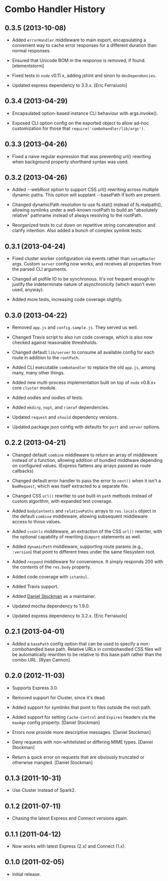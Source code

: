 Combo Handler History
=====================

0.3.5 (2013-10-08)
------------------

* Added `errorHandler` middleware to main export, encapsulating a convenient
  way to cache error responses for a different duration than normal responses.

* Ensured that Unicode BOM in the response is removed, if found.
  [elementstorm]

* Fixed tests in `node` v0.11.x,  adding jshint and sinon to `devDependencies`.

* Updated express dependency to 3.3.x. [Eric Ferraiuolo]

0.3.4 (2013-04-29)
------------------

* Encapsulated option-based instance CLI behaviour with args.invoke().

* Exposed CLI option config on the exported object to allow ad-hoc
  customization for those that `require('combohandler/lib/args')`.

0.3.3 (2013-04-26)
------------------

* Fixed a naive regular expression that was preventing url() rewriting when
  background property shorthand syntax was used.

0.3.2 (2013-04-26)
------------------

* Added --webRoot option to support CSS url() rewriting across multiple
  dynamic paths. This option will supplant --basePath if both are present.

* Changed dynamicPath resolution to use fs.stat() instead of fs.realpath(),
  allowing symlinks under a well-known rootPath to build an "absolutely
  relative" pathname instead of always resolving to the rootPath.

* Reorganized tests to cut down on repetitive string concatenation and
  clarify intention. Also added a bunch of complex symlink tests.

0.3.1 (2013-04-24)
------------------

* Fixed cluster worker configuration via events rather than `setupMaster`
  args. Custom `server` config now works, and receives all properties from
  the parsed CLI arguments.

* Changed all pidfile IO to be synchronous. It's not frequent enough to justify
  the indeterminate nature of asynchronicity (which wasn't even used, anyway).

* Added more tests, increasing code coverage slightly.

0.3.0 (2013-04-22)
------------------

* Removed `app.js` and `config.sample.js`. They served us well.

* Changed Travis script to also run code coverage, which is also now checked
  against reasonable threshholds.

* Changed default `lib/server` to consume all available config for each route
  in addition to the `rootPath`.

* Added CLI executable `combohandler` to replace the old `app.js`, among many,
  many other things.

* Added new multi-process implementation built on top of `node` v0.8.x+ core
  `cluster` module.

* Added oodles and oodles of tests.

* Added `mkdirp`, `nopt`, and `rimraf` dependencies.

* Updated `request` and `should` dependency versions.

* Updated package.json config with defaults for `port` and `server` options.

0.2.2 (2013-04-21)
------------------

* Changed default `combine` middleware to return an array of middleware instead
  of a function, allowing addition of bundled middlware depending on configured
  values. (Express flattens any arrays passed as route callbacks)

* Changed default error handler to pass the error to `next()` when it isn't a
  `BadRequest`, which was itself extracted to a separate file.

* Changed CSS `url()` rewriter to use built-in `path` methods instead of custom
  algorithm, with expanded test coverage.

* Added `bodyContents` and `relativePaths` arrays to `res.locals` object in the
  default `combine` middleware, allowing subsequent middleware access to those
  values.

* Added `cssUrls` middleware, an extraction of the CSS `url()` rewriter, with
  the optional capability of rewriting `@import` statements as well.

* Added `dynamicPath` middleware, supporting route params (e.g., `:version`)
  that point to different trees under the same filesystem root.

* Added `respond` middleware for convenience. It simply responds 200 with the
  contents of the `res.body` property.

* Added code coverage with `istanbul`.

* Added Travis support.

* Added [Daniel Stockman](https://github.com/evocateur) as a maintainer.

* Updated mocha dependency to 1.9.0.

* Updated express dependency to 3.2.x. [Eric Ferraiuolo]

0.2.1 (2013-04-01)
------------------

* Added a `basePath` config option that can be used to specify a
  non-combohandled base path. Relative URLs in combohandled CSS files will
  be automatically rewritten to be relative to this base path rather than the
  combo URL. [Ryan Cannon]


0.2.0 (2012-11-03)
------------------

* Supports Express 3.0.

* Removed support for Cluster, since it's dead.

* Added support for symlinks that point to files outside the root path.

* Added support for setting `Cache-Control` and `Expires` headers via the
  `maxAge` config property. [Daniel Stockman]

* Errors now provide more descriptive messages. [Daniel Stockman]

* Deny requests with non-whitelisted or differing MIME types. [Daniel Stockman]

* Return a quick error on requests that are obviously truncated or otherwise
  mangled. [Daniel Stockman]


0.1.3 (2011-10-31)
------------------

* Use Cluster instead of Spark2.


0.1.2 (2011-07-11)
------------------

* Chasing the latest Express and Connect versions again.


0.1.1 (2011-04-12)
------------------

* Now works with latest Express (2.x) and Connect (1.x).


0.1.0 (2011-02-05)
------------------

* Initial release.
